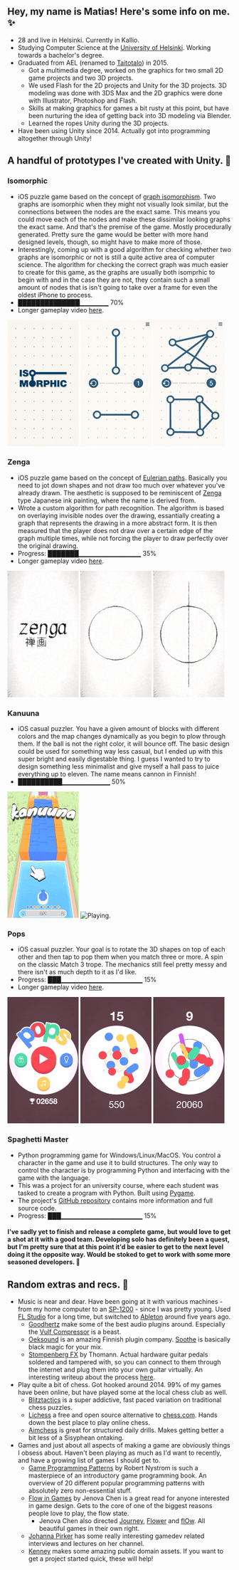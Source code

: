 ## Hey, my name is Matias! Here's some info on me. ✨
* 28 and live in Helsinki. Currently in Kallio.
* Studying Computer Science at the [University of Helsinki](https://www.helsinki.fi/en). Working towards a bachelor's degree.
* Graduated from AEL (renamed to [Taitotalo](https://www.taitotalo.fi)) in 2015.
  * Got a multimedia degree, worked on the graphics for two small 2D game projects and two 3D projects.
  * We used Flash for the 2D projects and Unity for the 3D projects. 3D modeling was done with 3DS Max and the 2D graphics were done with Illustrator, Photoshop and Flash.
  * Skills at making graphics for games a bit rusty at this point, but have been nurturing the idea of getting back into 3D modeling via Blender.
  * Learned the ropes Unity during the 3D projects.
* Have been using Unity since 2014. Actually got into programming altogether through Unity!

## A handful of prototypes I've created with Unity. 👾

### Isomorphic
* iOS puzzle game based on the concept of [graph isomorphism](https://en.wikipedia.org/wiki/Graph_isomorphism). Two graphs are isomorphic when they might not visually look similar, but the connections between the nodes are the exact same. This means you could move each of the nodes and make these dissimilar looking graphs the exact same. And that's the premise of the game. Mostly procedurally generated. Pretty sure the game would be better with more hand designed levels, though, so might have to make more of those.
* Interestingly, coming up with a good algorithm for checking whether two graphs are isomorphic or not is still a quite active area of computer science. The algorithm for checking the correct graph was much easier to create for this game, as the graphs are usually both isomprhic to begin with and in the case they are not, they contain such a small amount of nodes that is isn't going to take over a frame for even the oldest iPhone to process.
* ██████████████▁▁▁▁▁▁ 70%
* Longer gameplay video [here](https://vimeo.com/531702062).

![Title screen.](https://raw.githubusercontent.com/enkomat/enkomat.github.io/master/gifs/IsomorphicLogo1.png "Title screen.")
![Solving the first level.](https://raw.githubusercontent.com/enkomat/enkomat.github.io/master/gifs/IsomorphicLoop1.gif "Solving the first level.")
![Solving the fifth level.](https://raw.githubusercontent.com/enkomat/enkomat.github.io/master/gifs/IsomorphicLoop2.gif "Solving the fifth level.")

### Zenga
* iOS puzzle game based on the concept of [Eulerian paths](https://en.wikipedia.org/wiki/Eulerian_path). Basically you need to jot down shapes and not draw too much over whatever you've already drawn. The aesthetic is supposed to be reminiscent of [Zenga](https://en.wikipedia.org/wiki/Zenga) type Japanese ink painting, where the name is derived from.
* Wrote a custom algorithm for path recognition. The algorithm is based on overlaying invisible nodes over the drawing, essantially creating a graph that represents the drawing in a more abstract form. It is then measured that the player does not draw over a certain edge of the graph multiple times, while not forcing the player to draw perfectly over the original drawing.
* Progress: ███████▁▁▁▁▁▁▁▁▁▁▁▁▁ 35%
* Longer gameplay video [here](https://vimeo.com/531702505).

![Title screen.](https://raw.githubusercontent.com/enkomat/enkomat.github.io/master/gifs/ZengaLoop2.gif "Title screen.")
![Solving the first level.](https://raw.githubusercontent.com/enkomat/enkomat.github.io/master/gifs/ZengaLoop1.gif "Solving the first level.")
![Solving the fourth level.](https://raw.githubusercontent.com/enkomat/enkomat.github.io/master/gifs/ZengaLoop4.gif "Solving the fourth level.")

### Kanuuna
* iOS casual puzzler. You have a given amount of blocks with different colors and the map changes dynamically as you begin to plow through them. If the ball is not the right color, it will bounce off. The basic design could be used for something way less casual, but I ended up with this super bright and easily digestable thing. I guess I wanted to try to design something less minimalist and give myself a hall pass to juice everything up to eleven. The name means cannon in Finnish!
* ██████████▁▁▁▁▁▁▁▁▁▁ 50%

![Title screen.](https://raw.githubusercontent.com/enkomat/enkomat.github.io/master/gifs/KanuunaLogo1.gif "Title screen.")
![Playing.](https://raw.githubusercontent.com/enkomat/enkomat.github.io/master/gifs/KanuunaLoop1.gif "Playing.")

### Pops
* iOS casual puzzler. Your goal is to rotate the 3D shapes on top of each other and then tap to pop them when you match three or more. A spin on the classic Match 3 trope. The mechanics still feel pretty messy and there isn't as much depth to it as I'd like.
* Progress: ███▁▁▁▁▁▁▁▁▁▁▁▁▁▁▁▁▁ 15%
* Longer gameplay video [here](https://vimeo.com/531703365).

![Title screen.](https://raw.githubusercontent.com/enkomat/enkomat.github.io/master/gifs/PopsLoop1.gif "Title screen.")
![Playing.](https://raw.githubusercontent.com/enkomat/enkomat.github.io/master/gifs/PopsLoop2.gif "Playing.")
![More playing.](https://raw.githubusercontent.com/enkomat/enkomat.github.io/master/gifs/PopsLoop3.gif "More playing.")

### Spaghetti Master
* Python programming game for Windows/Linux/MacOS. You control a character in the game and use it to build structures. The only way to control the character is by programming Python and interfacing with the game with the language.
* This was a project for an university course, where each student was tasked to create a program with Python. Built using [Pygame](https://www.pygame.org/).
* The project's [GitHub repository](https://github.com/enkomat/ot-harjoitustyo) contains more information and full source code.
* Progress: ███▁▁▁▁▁▁▁▁▁▁▁▁▁▁▁▁▁ 15%

#### I've sadly yet to finish and release a complete game, but would love to get a shot at it with a good team. Developing solo has definitely been a quest, but I'm pretty sure that at this point it'd be easier to get to the next level doing it the opposite way. Would be stoked to get to work with some more seasoned developers. 🦾

## Random extras and recs. 👀
* Music is near and dear. Have been going at it with various machines - from my home computer to an [SP-1200](https://en.wikipedia.org/wiki/E-mu_SP-1200) - since I was pretty young. Used [FL Studio](https://www.image-line.com) for a long time, but switched to [Ableton](https://www.ableton.com) around five years ago.
  * [Goodhertz](https://goodhertz.co) make some of the best audio plugins around. Especially the [Vulf Compressor](https://goodhertz.co/vulf-comp/) is a beast.
  * [Oeksound](https://oeksound.com/) is an amazing Finnish plugin company. [Soothe](https://oeksound.com/plugins/soothe2/) is basically black magic for your mix.
  * [Stompenberg FX](https://www.thomann.de/gb/stompenberg_devices.html) by Thomann. Actual hardware guitar pedals soldered and tampered with, so you can connect to them through the internet and plug them into your own guitar virtually. An interesting writeup about the process [here](https://www.thomann.de/blog/en/stompenberg-effects/).
* Play quite a bit of chess. Got hooked around 2014. 99% of my games have been online, but have played some at the local chess club as well.
  * [Blitztactics](https://blitztactics.com) is a super addictive, fast paced variation on traditional chess puzzles.
  * [Lichess](https://lichess.org) a free and open source alternative to [chess.com](https://www.chess.com/). Hands down the best place to play online chess.
  * [Aimchess](https://aimchess.com) is great for structured daily drills. Makes getting better a bit less of a Sisyphean ontaking.
* Games and just about all aspects of making a game are obviously things I obsess about. Haven't been playing as much as I'd want to recently, and have a growing list of games I should get to.
  * [Game Programming Patterns](https://gameprogrammingpatterns.com) by Robert Nystrom is such a masterpiece of an introductory game programming book. An overview of 20 different popular programming patterns with absolutely zero non-essential stuff.
  * [Flow in Games](http://jenovachen.info/abstract) by Jenova Chen is a great read for anyone interested in game design. Gets to the core of one of the biggest reasons people love to play, the flow state.
    * Jenova Chen also directed [Journey](https://store.steampowered.com/app/638230/Journey/), [Flower](https://store.steampowered.com/app/966330/Flower/) and [flOw](https://en.wikipedia.org/wiki/Flow_(video_game)). All beautiful games in their own right.
  * [Johanna Pirker](https://www.youtube.com/c/JohannaPirker42) has some really interesting gamedev related interviews and lectures on her channel.
  * [Kenney](https://www.kenney.nl/assets) makes some amazing public domain assets. If you want to get a project started quick, these will help!
